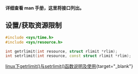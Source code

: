 
**详细查看 man 手册，这里将接口列出。**

## **设置/获取资源限制**

```cpp
#include <sys/time.h>
#include <sys/resource.h>

int getrlimit(int resource, struct rlimit *rlim);
int setrlimit(int resource, const struct rlimit *rlim);
```

[linux下getrlimit()与setrlimit()函数说明及使用](https://blog.csdn.net/wgl307293845/article/details/106897131/){target="_blank"}